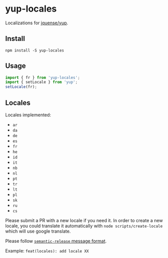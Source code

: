 # yup-locales

Localizations for [jquense/yup](https://github.com/jquense/yup).

## Install

```
npm install -S yup-locales
```

## Usage

```js
import { fr } from 'yup-locales';
import { setLocale } from 'yup';
setLocale(fr);
```

## Locales

Locales implemented:

- `ar`
- `da`
- `de`
- `es`
- `fr`
- `he`
- `id`
- `it`
- `nb`
- `nl`
- `pt`
- `tr`
- `lt`
- `pl`
- `sk`
- `ru`
- `cs`

Please submit a PR with a new locale if you need it. In order to create a new locale, you could translate it automatically with `node scripts/create-locale` which will use google translate.

Please follow [`semantic-release` message format](https://semantic-release.gitbook.io/semantic-release/#commit-message-format).

Example:
`feat(locales): add locale XX`
